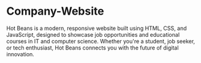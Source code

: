 # Company-Website
Hot Beans is a modern, responsive website built using HTML, CSS, and JavaScript, designed to showcase job opportunities and educational courses in IT and computer science. Whether you're a student, job seeker, or tech enthusiast, Hot Beans connects you with the future of digital innovation.
